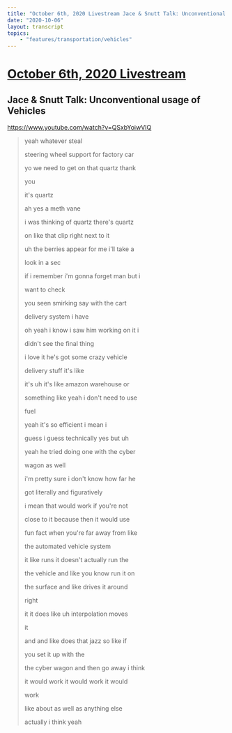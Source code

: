 ```yaml
---
title: "October 6th, 2020 Livestream Jace & Snutt Talk: Unconventional usage of Vehicles"
date: "2020-10-06"
layout: transcript
topics:
    - "features/transportation/vehicles"
---
```

# [October 6th, 2020 Livestream](../2020-10-06.md)
## Jace & Snutt Talk: Unconventional usage of Vehicles
https://www.youtube.com/watch?v=QSxbYoiwVIQ
> yeah whatever steal
> 
> steering wheel support for factory car
> 
> yo we need to get on that quartz thank
> 
> you
> 
> it's quartz
> 
> ah yes a meth vane
> 
> i was thinking of quartz there's quartz
> 
> on like that clip right next to it
> 
> uh the berries appear for me i'll take a
> 
> look in a sec
> 
> if i remember i'm gonna forget man but i
> 
> want to check
> 
> you seen smirking say with the cart
> 
> delivery system i have
> 
> oh yeah i know i saw him working on it i
> 
> didn't see the final thing
> 
> i love it he's got some crazy vehicle
> 
> delivery stuff it's like
> 
> it's uh it's like amazon warehouse or
> 
> something like yeah i don't need to use
> 
> fuel
> 
>  yeah it's so efficient i mean i
> 
> guess i guess technically yes but uh
> 
> yeah he tried doing one with the cyber
> 
> wagon as well
> 
> i'm pretty sure i don't know how far he
> 
> got literally and figuratively
> 
> i mean that would work if you're not
> 
> close to it because then it would use
> 
> fun fact when you're far away from like
> 
> the automated vehicle system
> 
> it like runs it doesn't actually run the
> 
> the vehicle and like you know run it on
> 
> the surface and like drives it around
> 
> right
> 
> it it does like uh interpolation moves
> 
> it
> 
> and and like does that jazz so like if
> 
> you set it up with the
> 
> the cyber wagon and then go away i think
> 
> it would work it would work it would
> 
> work
> 
> like about as well as anything else
> 
> actually i think yeah
> 
